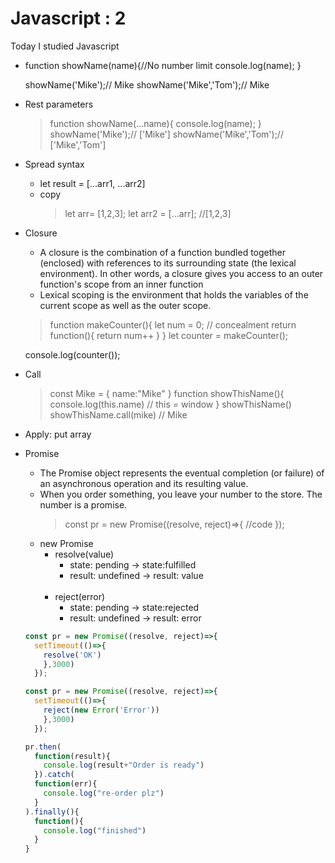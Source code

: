 # Javascript : 2

Today I studied Javascript


- function showName(name){//No number limit
    console.log(name);
  }

  showName('Mike');// Mike
  showName('Mike','Tom');// Mike

- Rest parameters
  > function showName(...name){
    console.log(name);
  }
  showName('Mike');// ['Mike']
  showName('Mike','Tom');// ['Mike','Tom']

- Spread syntax
  - let result = [...arr1, ...arr2]
  - copy
    > let arr= [1,2,3];
      let arr2 = [...arr]; //[1,2,3]

- Closure
  - A closure is the combination of a function bundled together (enclosed) with references to its surrounding state (the lexical environment). In other words, a closure gives you access to an outer function's scope from an inner function
  - Lexical scoping is the environment that holds the variables of the current scope as well as the outer scope.
  > function makeCounter(){
    let num = 0; // concealment
    return function(){
      return num++
    }
  }
  let counter = makeCounter();

  console.log(counter());


- Call

  >const Mike = {
    name:"Mike"
  }
  function showThisName(){
    console.log(this.name) // this = window
  }
  showThisName()
  showThisName.call(mike) // Mike
- Apply: put array

- Promise
  - The Promise object represents the eventual completion (or failure) of an asynchronous operation and its resulting value. 
  - When you order something, you leave your number to the store. The number is a promise.
    > const pr = new Promise((resolve, reject)=>{
      //code
    });
  - new Promise
    - resolve(value)
      - state: pending    ->   state:fulfilled
      - result: undefined -> result: value </br></br>
    - reject(error)                       
      - state: pending    ->  state:rejected
      - result: undefined  ->  result: error 
  ```js
  const pr = new Promise((resolve, reject)=>{
    setTimeout(()=>{
      resolve('OK')
      },3000)
    });

  const pr = new Promise((resolve, reject)=>{
    setTimeout(()=>{
      reject(new Error('Error'))
      },3000)
    });

  pr.then(
    function(result){
      console.log(result+"Order is ready")
    }).catch(
    function(err){
      console.log("re-order plz")
    }
  ).finally(){
    function(){
      console.log("finished")
    }
  }
  ```